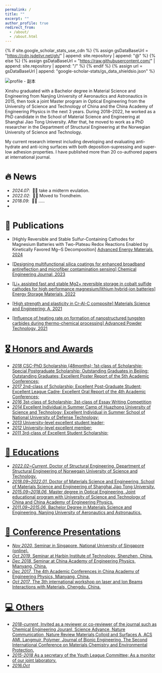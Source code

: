 ```yaml
---
permalink: /
title: ""
excerpt: ""
author_profile: true
redirect_from: 
  - /about/
  - /about.html
---
```


{% if site.google_scholar_stats_use_cdn %}
{% assign gsDataBaseUrl = "https://cdn.jsdelivr.net/gh/" | append: site.repository | append: "@" %}
{% else %}
{% assign gsDataBaseUrl = "https://raw.githubusercontent.com/" | append: site.repository | append: "/" %}
{% endif %}
{% assign url = gsDataBaseUrl | append: "google-scholar-stats/gs_data_shieldsio.json" %}

<span class='anchor' id='about-me'></span>

![profile - 副本](https://github.com/xinshuzou/xinshuzou92.github.io/assets/56545089/96922d0f-4e0b-4128-a9b3-dfb4d22c5cea)

Xinshu graduated with a Bachelor degree in Material Science and Engineering from Nanjing University of Aeronautics and Astronautics in 2015, then took a joint Master program in Optical Engineering from the University of Science and Technology of China and the China Academy of Engineering Physics in the next 3 years. During 2018–2022, he worked as a PhD candidate in the School of Material Science and Engineering at Shanghai Jiao Tong University. After that, he moved to work as a PhD researcher in the Department of Structural Engineering at the Norwegian University of Science and Technology.

My current research interest including developing and evaluating anti-hydrate and anti-icing surfaces with both deposition-supressing and super-low adhesion properties. I have published more than 20 co-authored papers at international journal.



# 🔥 News
- *2024.07*: &nbsp;🎉🎉 take a midterm evulation.
- *2022.02*: &nbsp;🎉🎉 Moved to Trondheim.
- *2018.09*: &nbsp;🎉🎉 .....
- 


# 📝 Publications 

- [Highly Reversible and Stable Sulfur-Containing Cathodes for Magnesium Batteries with Two-Plateau Redox Reactions Enabled by Kinetically Favored Mg─S Decomposition] <a href='https://onlinelibrary.wiley.com/doi/full/10.1002/aenm.202401154'> Advanced Energy Materials, 2024

- [Designing multifunctional silica coatings for enhanced broadband antireflection and microfiber contamination sensing] <a href='https://www.sciencedirect.com/science/article/pii/S1385894723039657'> Chemical Engineering Journal, 2023 

- [Li+ assisted fast and stable Mg2+ reversible storage in cobalt sulfide cathodes for high performance magnesium/lithium hybrid-ion batteries] <a href='https://www.sciencedirect.com/science/article/pii/S2405829722000472'> Energy Storage Materials, 2022

- [High strength and plasticity in Cr-Al-C composite] <a href='https://www.sciencedirect.com/science/article/pii/S0921509322000922'> Materials Science and Engineering: A, 2021
  
- [Influence of heating rate on formation of nanostructured tungsten carbides during thermo-chemical processing] <a href='https://www.sciencedirect.com/science/article/pii/S0921883120305136'> Advanced Powder Technology, 2021 

# 🎖 Honors and Awards

- *2018* CSC-PhD Scholarship (48months); 1st-class of Scholarship; Special Postgraduate Scholarship; Outstanding Graduates in Beijing; Outstanding Graduates; Excellent Poster Report of the 5th Academic Conferences;
 - *2017* 2nd-class of Scholarship; Excellent Post-Graduate Student; Excellent League Cadre; Excellent Oral Report of the 4th Academic Conferences;
- *2016* 3st-class of Scholarship; 3st-class of Essay Writing Competition
- *2014* Excellent Individual in Summer Camp of Huazhong University of Science and Technology; Excellent Individual in Summer School of National University of Defense Technology; 
- *2013* University-level excellent student leader;
- *2012* University-level excellent member;                                                                        
- *2011* 3rd-class of Excellent Student Scholarship;



# 📖 Educations


- *2022.02~Current*, Doctor of Structural Engineering, Department of Structural Engineering of Norwegain University of Science and Technology. 
- *2018.09~2022.01*, Doctor of Materials Science and Engineering, School of Materials Science and Engineering of Shanghai Jiao Tong University. 
- *2015.09~2018.06*, Master degree in Optical Engineering, Joint educational program with University of Science and Technology of China and China Academy of Engineering Physics.
- *2011.09~2015.06*, Bachelor Degree in Materials Science and Engineering, Nanjing University of Aeronautics and Astronautics.


# 💬 Conference Presentations

- *Nov 2020*, Seminar in Singapore, National University of Singapore (online). 
- *Oct 2019*, Seminar at Harbin Institute of Technology, Shenzhen, China.
- *Dec 2018*, Seminar at China Academy of Engineering Physics, Mianyang, China.
- *Dec 2017*, The 4th Academic Conferences in China Academy of Engineering Physics, Mianyang, China.
- *Oct 2017*, The 3th international workshop on laser and Ion Beams Interactions with Materials, Chengdu, China.

# 💻 Others  

- *2018-current*, Invited as a reviewer or co-reviewer of the journal such as Chemical Engineering Jouranl, Science Advance, Nature Communication, Nature Review Materials,Colloid and 
Surfaces A, ACS AMI, Langmuir, Polymer, Journal of Bionic Engineering, The Second International Conference on Materials Chemistry and Environmental Protection.
- *2015-2018*     As a secretary of the Youth League Committee; As a monitor of our joint laboratory.
- *2016.Oct*

